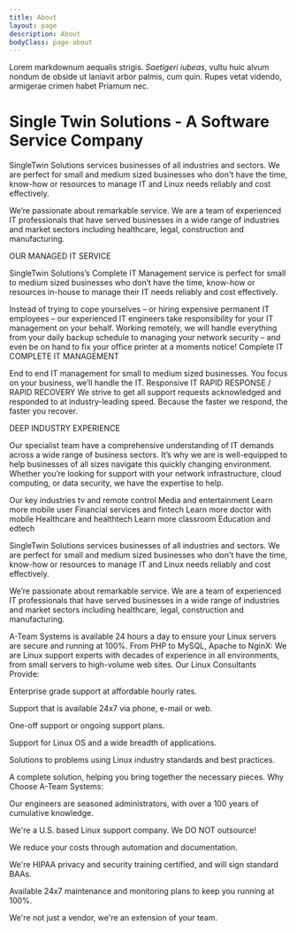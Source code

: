 ```yaml
---
title: About
layout: page
description: About
bodyClass: page-about
---
```


Lorem markdownum aequalis strigis. _Saetigeri iubeas_, vultu huic alvum nondum
de obside ut laniavit arbor palmis, cum quin. Rupes vetat videndo, armigerae
crimen habet Priamum nec.


# Single Twin Solutions -  A Software Service Company

SingleTwin Solutions services businesses of all industries and sectors. We are perfect for small and medium sized businesses who don't have the time, know-how or resources to manage IT and Linux needs reliably and cost effectively. 

We’re passionate about remarkable service. We are a team of experienced IT professionals that have served businesses in a wide range of industries and market sectors including healthcare, legal, construction and manufacturing.



OUR MANAGED IT SERVICE

SingleTwin Solutions’s Complete IT Management service is perfect for small to medium sized businesses who don’t have the time, know-how or resources in-house to manage their IT needs reliably and cost effectively.

Instead of trying to cope yourselves – or hiring expensive permanent IT employees – our experienced IT engineers take responsibility for your IT management on your behalf. Working remotely, we will handle everything from your daily backup schedule to managing your network security – and even be on hand to fix your office printer at a moments notice!
Complete IT
COMPLETE IT MANAGEMENT

End to end IT management for small to medium sized businesses. You focus on your business, we’ll handle the IT.
Responsive IT
RAPID RESPONSE / RAPID RECOVERY
We strive to get all support requests acknowledged and responded to at industry-leading speed. Because the faster we respond, the faster you recover.


DEEP INDUSTRY EXPERIENCE

Our specialist team have a comprehensive understanding of IT demands across a wide range of business sectors. It’s why we are is well-equipped to help businesses of all sizes navigate this quickly changing environment. Whether you’re looking for support with your network infrastructure, cloud computing, or data security, we have the expertise to help.


Our key industries
tv and remote control
Media and entertainment
Learn more
mobile user
Financial services and fintech
Learn more
doctor with mobile
Healthcare and healthtech
Learn more
classroom
Education and edtech





SingleTwin Solutions services businesses of all industries and sectors. We are perfect for small and medium sized businesses who don't have the time, know-how or resources to manage IT and Linux needs reliably and cost effectively. 

We’re passionate about remarkable service. We are a team of experienced IT professionals that have served businesses in a wide range of industries and market sectors including healthcare, legal, construction and manufacturing.



A-Team Systems is available 24 hours a day to ensure your Linux servers are secure and running at 100%. From PHP to MySQL, Apache to NginX: We are Linux support experts with decades of experience in all environments, from small servers to high-volume web sites.
Our Linux Consultants Provide:

Enterprise grade support at affordable hourly rates.

Support that is available 24x7 via phone, e-mail or web.

One-off support or ongoing support plans.

Support for Linux OS and a wide breadth of applications.

Solutions to problems using Linux industry standards and best practices.

A complete solution, helping you bring together the necessary pieces.
Why Choose A-Team Systems:

Our engineers are seasoned administrators, with over a 100 years of cumulative knowledge.

We're a U.S. based Linux support company. We DO NOT outsource!

We reduce your costs through automation and documentation.

We're HIPAA privacy and security training certified, and will sign standard BAAs.

Available 24x7 maintenance and monitoring plans to keep you running at 100%.

We're not just a vendor, we're an extension of your team.
